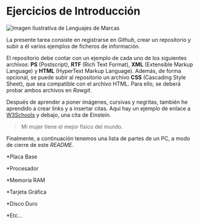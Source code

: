 # Ejercicios de Introducción
![Imagen Ilustrativa de Lenguajes de Marcas](http://blog.qatestlab.com/wp-content/uploads/2012/12/software-testing-company-643.png)


La presente tarea consiste en registrarse en *Github*, crear un repositorio y subir a él varios ejemplos de ficheros de información.


El repositorio debe contar con un ejemplo de cada uno de los siguientes archivos: **PS** (Postscript), **RTF** (Rich Text Format), **XML** (Extensible Markup Language) y **HTML** (HyperText Markup Language). Además, de forma opcional, se puede subir al repositorio un archivo **CSS** (Cascading Style Sheet), que sea compatible con el archivo HTML. Para ello, se deberá probar ambos archivos en *Rawgit*.


Después de aprender a poner imágenes, cursivas y negritas, también he aprendido a crear links y a insertar citas. Aquí hay un ejemplo de enlace a [W3Schools](https://www.w3schools.com/) y debajo, una cita de Einstein.


>Mi mujer tiene el mejor físico del mundo.


Finalmente, a continuación tenemos una lista de partes de un PC, a modo de cierre de este *README*.

*Placa Base

*Procesador

*Memoria RAM

*Tarjeta Gráfica

*Disco Duro

*Etc...

